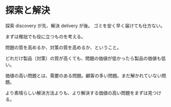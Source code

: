 # 探索と解決

探索 discovery が先、解決 delivery が後。
ゴミを安く早く届けても仕方ない。

まずは稚拙でも役に立つものを考える。

問題の質を高めるか、対策の質を高めるか、ということ。

どれだけ製品（対策）の質が高くても、問題の価値が低かったら製品の価値も低い。

価値の高い問題とは、需要のある問題。顧客の多い問題。まだ解かれていない問題。

より素晴らしい解決方法よりも、より解決する価値の高い問題をまずは見つける。
